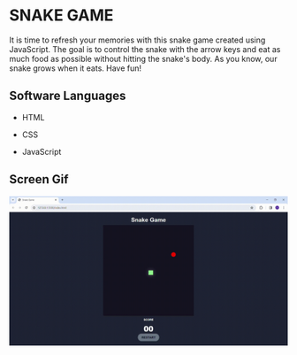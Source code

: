 <h1>SNAKE GAME</h1>

It is time to refresh your memories with this snake game created using JavaScript. The goal is to control the snake with the arrow keys and eat as much food as possible without hitting the snake's body. As you know, our snake grows when it eats. Have fun!

<h2> Software Languages </h2>

- HTML

- CSS

- JavaScript

<h2> Screen Gif </h2>

![](gifsnke.gif)